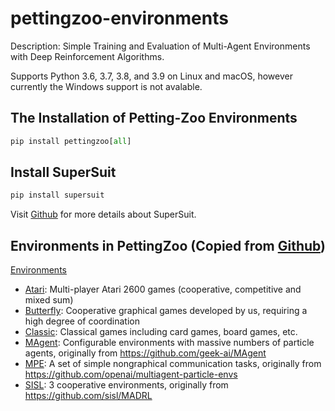 # pettingzoo-environments
Description: Simple Training and Evaluation of Multi-Agent Environments with Deep Reinforcement Algorithms.

Supports Python 3.6, 3.7, 3.8, and 3.9 on Linux and macOS, however currently the Windows support is not avalable.

## The Installation of Petting-Zoo Environments

```python
pip install pettingzoo[all]
```
## Install SuperSuit

```python
pip install supersuit
```

Visit [Github](https://github.com/PettingZoo-Team/SuperSuit) for more details about SuperSuit.

## Environments in PettingZoo (Copied from [Github](https://github.com/PettingZoo-Team/PettingZoo))

[Environments](https://www.pettingzoo.ml/envs)

* [Atari](https://www.pettingzoo.ml/atari): Multi-player Atari 2600 games (cooperative, competitive and mixed sum)
* [Butterfly](https://www.pettingzoo.ml/butterfly): Cooperative graphical games developed by us, requiring a high degree of coordination
* [Classic](https://www.pettingzoo.ml/classic): Classical games including card games, board games, etc.
* [MAgent](https://www.pettingzoo.ml/magent): Configurable environments with massive numbers of particle agents, originally from https://github.com/geek-ai/MAgent
* [MPE](https://www.pettingzoo.ml/mpe): A set of simple nongraphical communication tasks, originally from https://github.com/openai/multiagent-particle-envs
* [SISL](https://www.pettingzoo.ml/sisl): 3 cooperative environments, originally from https://github.com/sisl/MADRL

